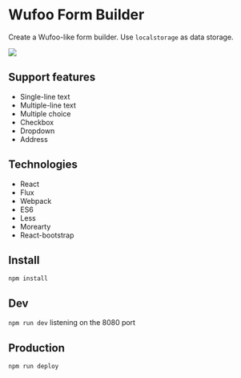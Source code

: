 # Wufoo Form Builder

Create a Wufoo-like form builder. Use `localstorage` as data storage.

![](https://camo.githubusercontent.com/5cb43aa0609a9761b0cb7c82c93d4379c260677b/687474703a2f2f692e696d6775722e636f6d2f69586e7034706f2e706e67)

## Support features
* Single-line text
* Multiple-line text
* Multiple choice
* Checkbox
* Dropdown
* Address

## Technologies
* React
* Flux
* Webpack
* ES6
* Less
* Morearty
* React-bootstrap

## Install
`npm install`

## Dev
`npm run dev`
listening on the 8080 port

## Production
`npm run deploy`

